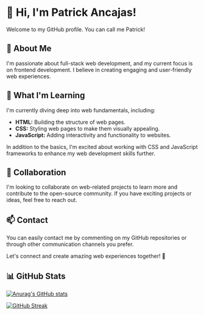 # 👋 Hi, I'm Patrick Ancajas!

Welcome to my GitHub profile. You can call me Patrick!

## 👀 About Me

I'm passionate about full-stack web development, and my current focus is on frontend development. I believe in creating engaging and user-friendly web experiences.

## 🌱 What I'm Learning

I'm currently diving deep into web fundamentals, including:

- **HTML:** Building the structure of web pages.
- **CSS:** Styling web pages to make them visually appealing.
- **JavaScript:** Adding interactivity and functionality to websites.

In addition to the basics, I'm excited about working with CSS and JavaScript frameworks to enhance my web development skills further.

## 💞️ Collaboration

I'm looking to collaborate on web-related projects to learn more and contribute to the open-source community. If you have exciting projects or ideas, feel free to reach out.

## 📫 Contact

You can easily contact me by commenting on my GitHub repositories or through other communication channels you prefer.

Let's connect and create amazing web experiences together! 🚀

## 📊 GitHub Stats

[![Anurag's GitHub stats](https://github-readme-stats.vercel.app/api?username=JohnPatrickAncajas&show_icons=true&theme=holi&card_width=500)](https://github.com/anuraghazra/github-readme-stats)

[![GitHub Streak](https://streak-stats.demolab.com?user=JohnPatrickAncajas&theme=github-dark-blue&exclude_days=Tue&card_width=500)](https://git.io/streak-stats)
